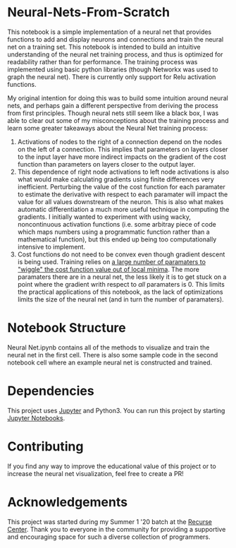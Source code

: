 # Neural-Nets-From-Scratch
This notebook is a simple implementation of a neural net that provides functions to add and display neurons and connections and train the neural net on a training set. This notebook is intended to build an intuitive understanding of the neural net training process, and thus is optimized for readability rather than for performance. The training process was implemented using basic python libraries (though Networkx was used to graph the neural net). There is currently only support for Relu activation functions. 

My original intention for doing this was to build some intuition around neural nets, and perhaps gain a different perspective from deriving the process from first principles. Though neural nets still seem like a black box, I was able to clear out some of my misconceptions about the training process and  learn some greater takeaways about the Neural Net training process: 

1.  Activations of nodes to the right of a connection depend on the nodes on the left of a connection. This implies that parameters on layers closer to the input layer have more indirect impacts on the gradient of the cost function than parameters on layers closer to the output layer.
1.  This dependence of right node activations to left node activations is also what would make calculating gradients using finite differences very inefficient. Perturbing the value of the cost function for each paramater to estimate the derivative with respect to each paramater will impact the value for all values downstream of the neuron. This is also what makes automatic differentiation a much more useful technique in computing the gradients. I initially wanted to experiment with using wacky, noncontinuous activation functions (i.e. some arbitray piece of code which maps numbers using a programmatic function rather than a mathematical function), but this ended up being too computationally intensive to implement. 
1.  Cost functions do not need to be convex even though gradient descent is being used. Training relies on [a large number of paramaters to "wiggle" the cost function value out of local minima](https://www.quora.com/Are-neural-nets-always-convex-with-respect-to-the-weights-And-if-not-how-does-gradient-descent-work-so-well). The more paramaters there are in a neural net, the less likely it is to get stuck on a point where the gradient writh respect to *all* paramaters is 0. This limits the practical applications of this notebook, as the lack of optimizations limits the size of the neural net (and in turn the number of paramaters). 

# Notebook Structure
Neural Net.ipynb contains all of the methods to visualize and train the neural net in the first cell. There is also some sample code in the second notebook cell where an example neural net is constructed and trained. 

# Dependencies
This project uses [Jupyter](https://jupyter.org) and Python3. You can run this project by starting [Jupyter Notebooks](https://docs.jupyter.org/en/latest/running.html).

# Contributing
If you find any way to improve the educational value of this project or to increase the neural net visualization, feel free to create a PR!

# Acknowledgements

This project was started during my Summer 1 '20 batch at the [Recurse Center](https://www.recurse.com). Thank you to everyone in the community for providing a supportive and encouraging space for such a diverse collection of programmers.

